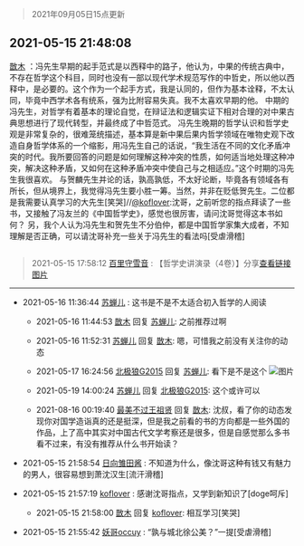 > 2021年09月05日15点更新
<link rel="stylesheet" href="https://cdn.jsdelivr.net/gh/taotie6/sampleJSON@main/css/photo_show.css">


 ## 2021-05-15 21:48:08 

 [㪚木](https://www.coolapk.com/feed/27001651?shareKey=Nzc2YzRhYTFjY2FmNjEzMTc3ZWY~) ：冯先生早期的起手范式是以西释中的路子，他认为，中果的传统古典中，不存在哲学这个科目，同时也没有一部以现代学术规范写作的中哲史，所以他以西释中，是必要的。这个作为一个起手方式，我是认同的，但作为基本诠释，不太认同，毕竟中西学术各有统系，强为比附容易失真。我不太喜欢早期的他。<!--break-->
中期的冯先生，对哲学有着基本的理论自觉，在辩证法和逻辑实证下相对合理的对中果古典思想进行了现代转型，并最终成了中哲范式。
冯先生晚期的哲学认识和哲学史观是非常复杂的，很难笼统描述，基本算是新中果后果内哲学领域在唯物史观下改造自身哲学体系的一个缩影，用冯先生自己的话说，“我生活在不同的文化矛盾冲突的时代。我所要回答的问题是如何理解这种冲突的性质，如何适当地处理这种冲突，解决这种矛盾，又如何在这种矛盾冲突中使自己与之相适应。”这个时期的冯先生我很喜欢。
与贺麟先生并论的话，孰高孰低，不太好论断，毕竟各有领域各有所长，但从境界上，我觉得冯先生要小胜一筹。当然，并非在贬低贺先生。二位都是我需要认真学习的大先生[笑哭]//<a class="feed-link-uname" href="/u/koflover">@koflover</a>:沈哥，之前听您的指点拜读了一些书，又接触了冯友兰的《中国哲学史》，感觉也很厉害，请问沈哥觉得这本书如何？
另，我个人认为冯先生和贺先生不分伯仲，都是中国哲学家集大成者，不知理解是否正确，可以请沈哥补充一些关于冯先生的看法吗[受虐滑稽] 

<div class="album">
<img class="img-item" src="" />
</div>

> 2021-05-15 17:58:12 
> [百里守雪音](https://www.coolapk.com/feed/26996510?shareKey=ODZhNTRkZjk1NGE1NjEzMTc3ZWY~) : 【哲学史讲演录（4卷）】分享<a href="https://weread.qq.com/web/appreader/45c3240058a87945c862496?wtheme=white&wfrom=app&wvid=227223093&scene=bottomSheetShare">查看链接</a> 
[图片]()

 ------- 

- 2021-05-16 11:36:44 [苏蝉儿](uid=2398451) : 这书是不是不太适合初入哲学的人阅读 

    - 2021-05-16 11:44:53 [㪚木](uid=1081091) 回复 [苏蝉儿](uid=2398451): 之前推荐过啊 

    - 2021-05-16 11:52:31 [苏蝉儿](uid=2398451) 回复 [㪚木](uid=1081091): 嗯，可惜我之前没有关注你的动态 

    - 2021-05-17 16:24:56 [北极狼G2015](uid=1022608) 回复 [苏蝉儿](uid=2398451): 看下是不是这个 ![图片](https://image.coolapk.com/feed/2021/0517/16/1022608_9895_0531@828x1792.jpg)

    - 2021-05-19 14:00:24 [苏蝉儿](uid=2398451) 回复 [北极狼G2015](uid=1022608): 这个或许可以 

    - 2021-08-16 00:19:40 [最美不过王祖贤](uid=3389167) 回复 [㪚木](uid=1081091): 沈叔，看了你的动态发现你对国学造诣真的还是挺深，但是我之前看的书的方向都是一些外国的作品，上了高中其实对中国古代文学考察还是很多，但是自感觉那么多书看不过来，有没有推荐从什么书开始读？ 

- 2021-05-15 21:58:54 [日向雏田酱](uid=1891473) : 不知道为什么，像沈哥这种有钱又有魅力的男人，很容易想到萧沈汉生[流汗滑稽] 

- 2021-05-15 21:57:19 [koflover](uid=849010) : 感谢沈哥指点，又学到新知识了[doge呵斥] 

    - 2021-05-15 21:58:00 [㪚木](uid=1081091) 回复 [koflover](uid=849010): 相互学习[笑哭] 

- 2021-05-15 21:55:42 [妖哥occuy](uid=1388591) : “孰与城北徐公美？”一提[受虐滑稽] 

